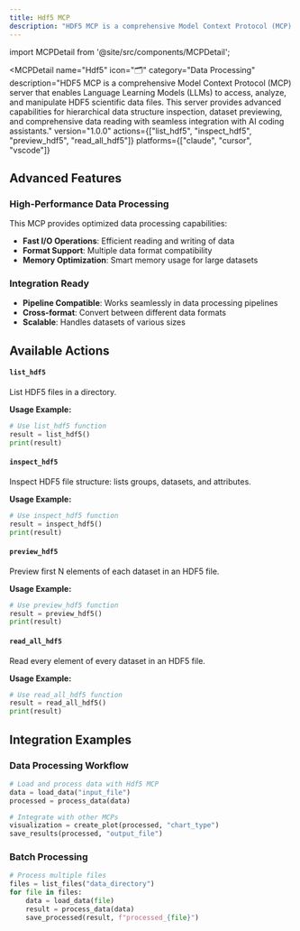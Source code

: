 ```yaml
---
title: Hdf5 MCP
description: "HDF5 MCP is a comprehensive Model Context Protocol (MCP) server that enables Language Learning Models (LLMs) to access, analyze, and manipulate HDF5 scientific data files. This server provides advanced capabilities for hierarchical data structure inspection, dataset previewing, and comprehensive ..."
---
```


import MCPDetail from '@site/src/components/MCPDetail';

<MCPDetail 
  name="Hdf5"
  icon="🗂️"
  category="Data Processing"
  description="HDF5 MCP is a comprehensive Model Context Protocol (MCP) server that enables Language Learning Models (LLMs) to access, analyze, and manipulate HDF5 scientific data files. This server provides advanced capabilities for hierarchical data structure inspection, dataset previewing, and comprehensive data reading with seamless integration with AI coding assistants."
  version="1.0.0"
  actions={["list_hdf5", "inspect_hdf5", "preview_hdf5", "read_all_hdf5"]}
  platforms={["claude", "cursor", "vscode"]}
>

## Advanced Features


### High-Performance Data Processing
This MCP provides optimized data processing capabilities:
- **Fast I/O Operations**: Efficient reading and writing of data
- **Format Support**: Multiple data format compatibility
- **Memory Optimization**: Smart memory usage for large datasets

### Integration Ready
- **Pipeline Compatible**: Works seamlessly in data processing pipelines
- **Cross-format**: Convert between different data formats
- **Scalable**: Handles datasets of various sizes


## Available Actions


#### `list_hdf5`
List HDF5 files in a directory.

**Usage Example:**
```python
# Use list_hdf5 function
result = list_hdf5()
print(result)
```


#### `inspect_hdf5`
Inspect HDF5 file structure: lists groups, datasets, and attributes.

**Usage Example:**
```python
# Use inspect_hdf5 function
result = inspect_hdf5()
print(result)
```


#### `preview_hdf5`
Preview first N elements of each dataset in an HDF5 file.

**Usage Example:**
```python
# Use preview_hdf5 function
result = preview_hdf5()
print(result)
```


#### `read_all_hdf5`
Read every element of every dataset in an HDF5 file.

**Usage Example:**
```python
# Use read_all_hdf5 function
result = read_all_hdf5()
print(result)
```


## Integration Examples


### Data Processing Workflow
```python
# Load and process data with Hdf5 MCP
data = load_data("input_file")
processed = process_data(data)

# Integrate with other MCPs
visualization = create_plot(processed, "chart_type")
save_results(processed, "output_file")
```

### Batch Processing
```python
# Process multiple files
files = list_files("data_directory")
for file in files:
    data = load_data(file)
    result = process_data(data)
    save_processed(result, f"processed_{file}")
```


</MCPDetail>
